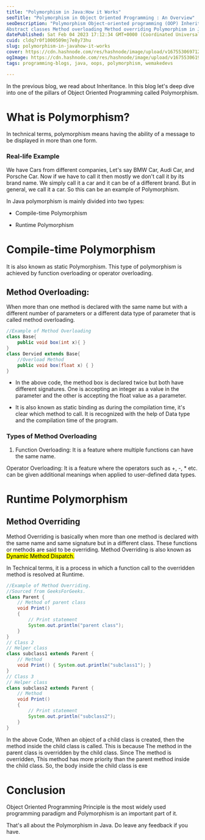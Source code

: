 ```yaml
---
title: "Polymorphism in Java:How it Works"
seoTitle: "Polymorphism in Object Oriented Programming : An Overview"
seoDescription: "Polymorphism Object-oriented programming (OOP) Inheritance
Abstract classes Method overloading Method overriding Polymorphism in Java , Polymorphism in C++"
datePublished: Sat Feb 04 2023 17:12:34 GMT+0000 (Coordinated Universal Time)
cuid: cldq7r0f1000509mj7e8y73hu
slug: polymorphism-in-javahow-it-works
cover: https://cdn.hashnode.com/res/hashnode/image/upload/v1675530697128/a589d14a-98cb-49e6-8d27-801881adf3ef.jpeg
ogImage: https://cdn.hashnode.com/res/hashnode/image/upload/v1675530619848/f7a3616a-11a6-4858-9ca1-33c78f897de1.jpeg
tags: programming-blogs, java, oops, polymorphism, wemakedevs

---
```


In the previous blog, we read about Inheritance. In this blog let's deep dive into one of the pillars of Object Oriented Programming called Polymorphism.

# What is Polymorphism?

In technical terms, polymorphism means having the ability of a message to be displayed in more than one form.

### Real-life Example

We have Cars from different companies, Let's say BMW Car, Audi Car, and Porsche Car. Now if we have to call it then mostly we don't call it by its brand name. We simply call it a car and it can be of a different brand. But in general, we call it a car. So this can be an example of Polymorphism.

In Java polymorphism is mainly divided into two types:

* Compile-time Polymorphism
    
* Runtime Polymorphism
    

# Compile-time Polymorphism

It is also known as static Polymorphism. This type of polymorphism is achieved by function overloading or operator overloading.

## Method Overloading:

When more than one method is declared with the same name but with a different number of parameters or a different data type of parameter that is called method overloading.

```java
//Example of Method Overloading
class Base{
    public void box(int x){ }
}
class Dervied extends Base{
    //Overload Method
    public void box(float x) { }
}
```

* In the above code, the method box is declared twice but both have different signatures. One is accepting an integer as a value in the parameter and the other is accepting the float value as a parameter.
    
* It is also known as static binding as during the compilation time, it's clear which method to call. It is recognized with the help of Data type and the compilation time of the program.
    

### Types of Method Overloading

1. Function Overloading: It is a feature where multiple functions can have the same name.
    

Operator Overloading: It is a feature where the operators such as +, -, \* etc. can be given additional meanings when applied to user-defined data types.

# Runtime Polymorphism

## Method Overriding

Method Overriding is basically when more than one method is declared with the same name and same signature but in a different class. These functions or methods are said to be overriding. Method Overriding is also known as <mark>Dynamic Method Dispatch.</mark>

In Technical terms, it is a process in which a function call to the overridden method is resolved at Runtime.

```java
//Example of Method Overriding.
//Sourced from GeeksForGeeks.
class Parent {
    // Method of parent class
    void Print()
    {
        // Print statement
        System.out.println("parent class");
    }
}
// Class 2
// Helper class
class subclass1 extends Parent {
    // Method
    void Print() { System.out.println("subclass1"); }
}
// Class 3
// Helper class
class subclass2 extends Parent {
    // Method
    void Print()
    {
        // Print statement
        System.out.println("subclass2");
    }
}
```

In the above Code, When an object of a child class is created, then the method inside the child class is called. This is because The method in the parent class is overridden by the child class. Since The method is overridden, This method has more priority than the parent method inside the child class. So, the body inside the child class is exe

# Conclusion

Object Oriented Programming Principle is the most widely used programming paradigm and Polymorphism is an important part of it.

That's all about the Polymorphism in Java. Do leave any feedback if you have.